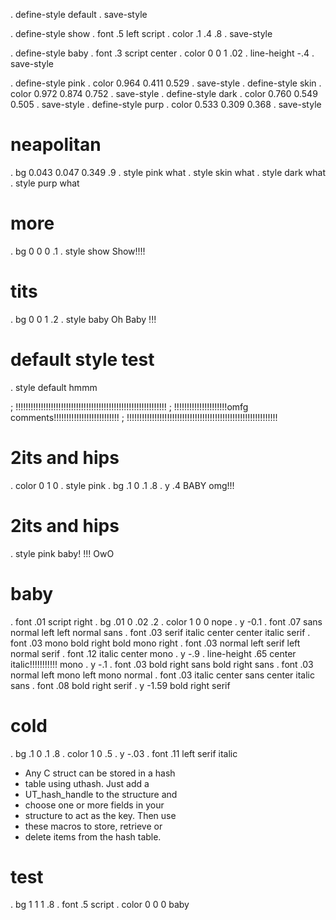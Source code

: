 . define-style default
. save-style

. define-style show
. font .5 left script
. color .1 .4 .8
. save-style

. define-style baby
. font .3 script center
. color 0 0 1 .02
. line-height -.4
. save-style

. define-style pink
. color 0.964 0.411 0.529
. save-style
. define-style skin
. color 0.972 0.874 0.752
. save-style
. define-style dark
. color 0.760 0.549 0.505
. save-style
. define-style purp
. color 0.533 0.309 0.368
. save-style

# neapolitan
. bg 0.043 0.047 0.349 .9
. style pink
what
. style skin
what
. style dark
what
. style purp
what

# more
. bg 0 0 0 .1
. style show
Show!!!!

# tits
. bg 0 0 1 .2
. style baby
Oh Baby
!!!

# default style test
. style default
hmmm

; !!!!!!!!!!!!!!!!!!!!!!!!!!!!!!!!!!!!!!!!!!!!!!!!!!!!!!!!!!!!
; !!!!!!!!!!!!!!!!!!!!!omfg comments!!!!!!!!!!!!!!!!!!!!!!!!!!
; !!!!!!!!!!!!!!!!!!!!!!!!!!!!!!!!!!!!!!!!!!!!!!!!!!!!!!!!!!!!

# 2its and hips
. color 0 1 0
. style pink
. bg .1 0 .1 .8
. y .4
BABY omg!!!
 
# 2its and hips 
. style pink
baby!
!!!
OwO

# baby
. font .01 script right
. bg .01 0 .02 .2
. color 1 0 0
nope
. y -0.1
. font .07 sans normal left
left
normal
sans
. font .03 serif italic center
center
italic
serif
. font .03 mono bold right
bold
mono
right
. font .03 normal left serif
left
normal
serif
. font .12 italic center mono
. y -.9
. line-height .65
center
italic!!!!!!!!!!!
mono
. y -.1
. font .03 bold right sans
bold
right
sans
. font .03 normal left mono
left
mono
normal
. font .03 italic center sans
center
italic
sans
. font .08 bold right serif
. y -1.59
bold
right
serif


# cold
. bg .1 0 .1 .8
. color 1 0 .5
. y -.03
. font .11 left serif italic
* Any C struct can be stored in a hash 
* table using uthash. Just add a 
* UT_hash_handle to the structure and 
* choose one or more fields in your 
* structure to act as the key. Then use 
* these macros to store, retrieve or 
* delete items from the hash table.

# test
. bg 1 1 1 .8
. font .5 script
. color 0 0 0
baby
